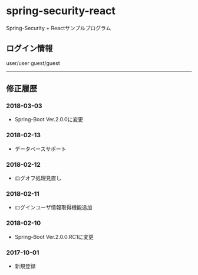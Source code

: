 # spring-security-react

Spring-Security + Reactサンプルプログラム

## ログイン情報

user/user
guest/guest


-------------

## 修正履歴

### 2018-03-03
- Spring-Boot Ver.2.0.0に変更

### 2018-02-13
- データベースサポート

### 2018-02-12
- ログオフ処理見直し

### 2018-02-11
- ログインユーザ情報取得機能追加

### 2018-02-10
- Spring-Boot Ver.2.0.0.RC1に変更

### 2017-10-01
- 新規登録

